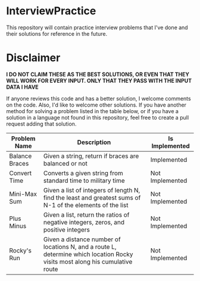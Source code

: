# InterviewPractice
This repository will contain practice interview problems that I've done and their solutions for reference in the future.

# Disclaimer
**I DO NOT CLAIM THESE AS THE BEST SOLUTIONS, OR EVEN THAT THEY WILL WORK FOR EVERY INPUT. ONLY THAT THEY PASS WITH THE INPUT DATA I HAVE**

If anyone reviews this code and has a better solution, I welcome comments on the code. Also, I'd like to welcome other solutions. If you have another method
for solving a problem listed in the table below, or if you have a solution in a language not found in this repository, feel free to create a pull request adding that solution.

| Problem Name  | Description | Is Implemented |
| ------------- | ------------- | --- |
| Balance Braces  | Given a string, return if braces are balanced or not | Implemented |
| Convert Time  | Converts a given string from standard time to military time | Not Implemented |
| Mini-Max Sum  | Given a list of integers of length N, find the least and greatest sums of N-1 of the elements of the list  | Not Implemented |
| Plus Minus  | Given a list, return the ratios of negative integers, zeros, and positive integers  | Not Implemented |
| Rocky's Run  | Given a distance number of locations N, and a route L, determine which location Rocky visits most along his cumulative route  | Not Implemented |
